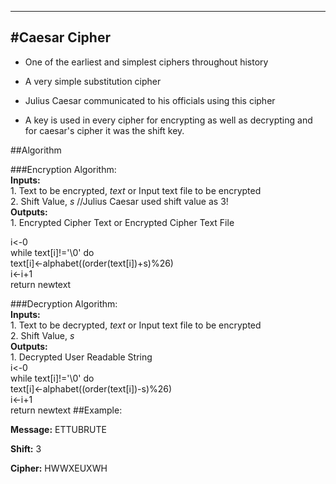 --------------------------------------------------------------------------  
#Caesar Cipher  
--------------------------------------------------------------------------  

- One of the earliest and simplest ciphers throughout history  

- A very simple substitution cipher  

- Julius Caesar communicated to his officials using this cipher  

- A key is used in every cipher for encrypting as well as decrypting and for caesar's cipher it was the shift key.  

##Algorithm  
  
###Encryption Algorithm:   
**Inputs:**  
	1. Text to be encrypted, _text_ or Input text file to be encrypted  
	2. Shift Value, _s_ //Julius Caesar used shift value as 3!  
**Outputs:**  
	1. Encrypted Cipher Text or Encrypted Cipher Text File  
  	
i<-0  
while text[i]!='\0' do  
	text[i]<-alphabet((order(text[i])+s)%26)  
	i<-i+1  
return newtext  
  
###Decryption Algorithm:  
**Inputs:**  
	1. Text to be decrypted, _text_ or Input text file to be encrypted    
	2. Shift Value, _s_    
**Outputs:**  
	1. Decrypted User Readable String  
i<-0  
while text[i]!='\0' do  
	text[i]<-alphabet((order(text[i])-s)%26)  
	i<-i+1  
return newtext
##Example:

**Message:** ETTUBRUTE  

**Shift:** 3  

**Cipher:** HWWXEUXWH
